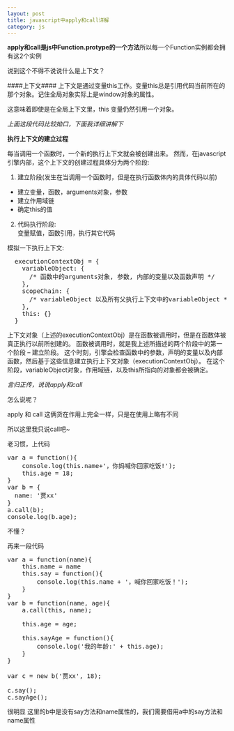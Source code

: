 ```yaml
---
layout: post
title: javascript中apply和call详解
category: js
---
```


> 

**apply和call是js中Function.protype的一个方法**所以每一个Function实例都会拥有这2个实例

说到这个不得不说说什么是上下文？

####上下文####
上下文是通过变量this工作。变量this总是引用代码当前所在的那个对象。记住全局对象实际上是window对象的属性。

这意味着即使是在全局上下文里，this 变量仍然引用一个对象。

*上面这段代码比较拗口，下面我详细讲解下*

**执行上下文的建立过程**

每当调用一个函数时，一个新的执行上下文就会被创建出来。
然而，在javascript引擎内部，这个上下文的创建过程具体分为两个阶段:

1. 建立阶段(发生在当调用一个函数时，但是在执行函数体内的具体代码以前)  
  * 建立变量，函数，arguments对象，参数
  * 建立作用域链
  * 确定this的值
2. 代码执行阶段:  
变量赋值，函数引用，执行其它代码

模拟一下执行上下文:

<pre>
  executionContextObj = {
    variableObject: { 
      /* 函数中的arguments对象, 参数, 内部的变量以及函数声明 */ 
    },
    scopeChain: { 
      /* variableObject 以及所有父执行上下文中的variableObject */
    },
    this: {}
  }
</pre>

上下文对象（上述的executionContextObj）是在函数被调用时，但是在函数体被真正执行以前所创建的。
函数被调用时，就是我上述所描述的两个阶段中的第一个阶段 – 建立阶段。
这个时刻，引擎会检查函数中的参数，声明的变量以及内部函数，然后基于这些信息建立执行上下文对象（executionContextObj）。
在这个阶段，variableObject对象，作用域链，以及this所指向的对象都会被确定。

*言归正传，说说apply和call*

怎么说呢？

apply 和 call 这俩货在作用上完全一样，只是在使用上略有不同

所以这里我只说call吧~

老习惯，上代码

<pre>
var a = function(){
    console.log(this.name+'，你妈喊你回家吃饭!');
    this.age = 18;
}
var b = {
  name: '贾xx'
}
a.call(b);
console.log(b.age);
</pre>

不懂？

再来一段代码

<pre>
var a = function(name){
    this.name = name
    this.say = function(){
        console.log(this.name + '，喊你回家吃饭！');
    }
}
var b = function(name, age){
    a.call(this, name);

    this.age = age;

    this.sayAge = function(){
        console.log('我的年龄:' + this.age);
    }
}

var c = new b('贾xx', 18);

c.say();
c.sayAge();
</pre>

很明显 这里的b中是没有say方法和name属性的，我们需要借用a中的say方法和name属性
